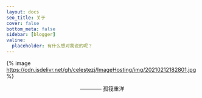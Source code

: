 ```yaml
---
layout: docs
seo_title: 关于
cover: false
bottom_meta: false
sidebar: [blogger]
valine:
  placeholder: 有什么想对我说的呢？
---
```

{% image https://cdn.jsdelivr.net/gh/celestezj/ImageHosting/img/20210212182801.jpg %}

<!-- 滚动字体特效（纯JS）：你可以在任意页面使用该特效，但是不要忘记调用相应的scrollfont滚动字效函数哦 -->
<div style="text-align:center;" id="aboutsubtitle">———— 孤筏重洋</div>

<!-- {% link 个人简历, https://muggledy.github.io, https://cdn.jsdelivr.net/gh/muggledy/best-resume-ever/resume/id.jpg %} -->

<script>
var aboutsubtitle = document.getElementById('aboutsubtitle');
scrollfont(aboutsubtitle,[aboutsubtitle.textContent]);
</script>